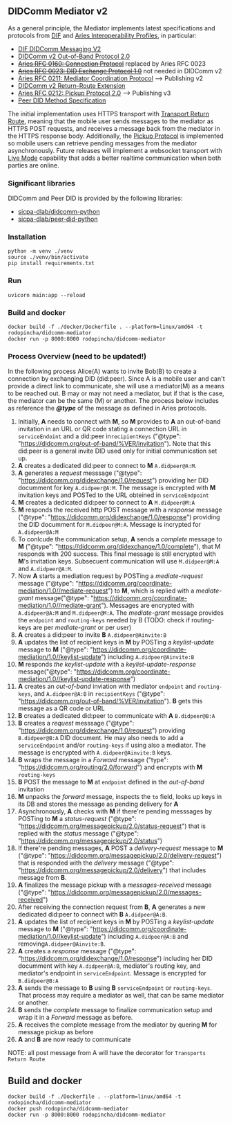 ## DIDComm Mediator v2

As a general principle, the Mediator implements latest specifications and protocols from [DIF](https://identity.foundation) and [Aries Interoperability Profiles](https://github.com/hyperledger/aries-rfcs/blob/main/concepts/0302-aries-interop-profile/README.md), in particular:
* [DIF DIDComm Messaging V2](https://identity.foundation/didcomm-messaging/spec/)
* [DIDComm v2 Out-of-Band Protocol 2.0](https://identity.foundation/didcomm-messaging/spec/#out-of-band-messages)
* ~~[Aries RFC 0160: Connection Protocol](https://github.com/hyperledger/aries-rfcs/blob/main/features/0160-connection-protocol/README.md)~~  replaced by Aries RFC 0023
* ~~[Aries RFC 0023: DID Exchange Protocol 1.0](https://github.com/hyperledger/aries-rfcs/tree/b3a3942ef052039e73cd23d847f42947f8287da2/features/0023-did-exchange)~~ not needed in DIDComm v2
* [Aries RFC 0211: Mediator Coordination Protocol](https://github.com/hyperledger/aries-rfcs/tree/b3a3942ef052039e73cd23d847f42947f8287da2/features/0211-route-coordination) --> Publishing v2
* [DIDComm v2 Return-Route Extension](https://github.com/decentralized-identity/didcomm-messaging/blob/main/extensions/return_route/main.md)
* [Aries RFC 0212: Pickup Protocol 2.0](https://github.com/hyperledger/aries-rfcs/blob/cab12f80217ab3aab6243e69051c3442a62a0b45/features/0685-pickup-v2/README.md) --> Publishing v3
* [Peer DID Method Specification](https://identity.foundation/peer-did-method-spec/)

The initial implementation uses HTTPS transport with [Transport Return Route](https://github.com/hyperledger/aries-rfcs/blob/main/features/0092-transport-return-route/README.md), meaning that the mobile user sends messages to the mediator as HTTPS POST requests, and receives a message back from the mediator in the HTTPS response body.
Additionally, the [Pickup Protocol](https://github.com/hyperledger/aries-rfcs/blob/cab12f80217ab3aab6243e69051c3442a62a0b45/features/0685-pickup-v2/README.md) is implemented so mobile users can retrieve pending messages from the mediator asynchronously.
Future releases will implement a websocket transport with [Live Mode](https://github.com/hyperledger/aries-rfcs/blob/cab12f80217ab3aab6243e69051c3442a62a0b45/features/0685-pickup-v2/README.md#live-mode) capability that adds a better realtime communication when both parties are online.

### Significant libraries
DIDComm and Peer DID is provided by the following libraries:
* [sicpa-dlab/didcomm-python](https://github.com/sicpa-dlab/didcomm-python)
* [sicpa-dlab/peer-did-python](https://github.com/sicpa-dlab/peer-did-python)


### Installation
```
python -m venv ./venv 
source ./venv/bin/activate
pip install requirements.txt
```

### Run
`uvicorn main:app --reload`

### Build and docker
```
docker build -f ./docker/Dockerfile . --platform=linux/amd64 -t rodopincha/didcomm-mediator
docker run -p 8000:8000 rodopincha/didcomm-mediator
```

### Process Overview (need to be updated!)
In the following process Alice(A) wants to invite Bob(B) to create a connection by exchanging DID (did:peer). Since A is a mobile user and can't provide a direct link to communicate, she will use a mediator(M) as a means to be reached out. B may or may not  need a mediator, but if that is the case, the mediator can be the same (M) or another.
The process below includes as reference the **_@type_** of the message as defined in Aries protocols.
1. Initially, **A** needs to connect with **M**, so **M** provides to **A** an out-of-band invitation in an URL or QR code stating a connection URL in `serviceEndoint` and a did:peer in`recipientKeys` ("@type": "https://didcomm.org/out-of-band/%VER/invitation"). Note that this did:peer is a general invite DID used only for initial communication set up.
2. **A** creates a dedicated did:peer to connect to **M** `A.didpeer@A:M`.
3. **A** generates a _request_ messsage ("@type": "https://didcomm.org/didexchange/1.0/request") providing her DID documment for key `A.didpeer@A:M`. The message is encrypted with **M** invitation keys and POSTed to the URL obteined in `serviceEndpoint`
4. **M** creates a dedicated did:peer to connect to **A** `M.didpeer@M:A`
5. **M** responds the received http POST message with a _response_ message ("@type": "https://didcomm.org/didexchange/1.0/response") providing the DID documment  for `M.didpeer@M:A`. Message is incrypted for `A.didpeer@A:M`
6. To conlcude the communication setup, **A** sends a _complete_ message to **M**  ("@type": "https://didcomm.org/didexchange/1.0/complete"), that M responds with 200 success. This final message is still encrypted with **M**'s invitation keys. Subsecuent communication will use `M.didpeer@M:A` and `A.didpeer@A:M`.
7. Now **A** starts a mediation request  by POSTing a _mediate-request_ message ("@type": "https://didcomm.org/coordinate-mediation/1.0//mediate-request")  to **M**, which is replied with a _mediate-grant_ message("@type": "https://didcomm.org/coordinate-mediation/1.0//mediate-grant"). Messages are encrypted with `A.didpeer@A:M` and `M.didpeer@M:A`. The _mediate-grant_ message provides the `endpoint` and `routing-keys` needed by B (TODO: check if routing-keys are per _mediate-grant_ or per user)
8. **A** creates a did:peer to invite **B** `A.didpeer@Ainvite:B`
9. **A** updates the list of recipient keys in **M** by POSTing  a _keylist-update_ message to **M** ("@type": "https://didcomm.org/coordinate-mediation/1.0//keylist-update") including `A.didpeer@Ainvite:B`
10. **M** responds _the keylist-update_ with a _keylist-update-response_ message("@type": "https://didcomm.org/coordinate-mediation/1.0//keylist-update-response") 
11. **A** creates an _out-of-band_ inviation with mediator `endpoint` and `routing-keys`, and `A.didpeer@A:B` in `recipientKeys` ("@type": "https://didcomm.org/out-of-band/%VER/invitation"). **B** gets this message as a QR code or URL 
12. **B** creates a dedicated did:peer to communicate with **A** `B.didpeer@B:A`
13. **B** creates a _request_ messsage ("@type": "https://didcomm.org/didexchange/1.0/request") providing `B.didpeer@B:A` DID document. He may also needs to add a `serviceEndpoint` and/or `routing-keys` if using also a mediator. The message is encrypted with `A.didpeer@Ainvite:B` keys.
14. **B** wraps the message in a _Forward_ message ("type": "https://didcomm.org/routing/2.0/forward") and encrypts with **M** `routing-keys`
15. **B** POST the message to **M** at `endpoint` defined in the _out-of-band_ invitation
16. **M** unpacks the _forward_ message, inspects the `to` field, looks up keys in its DB and stores the message as pending delivery for **A**
17. Asynchronously, **A** checks with **M** if there're pending messsages by POSTing to **M** a _status-request_ ("@type": "https://didcomm.org/messagepickup/2.0/status-request") that is replied with the _status_ message ("@type": "https://didcomm.org/messagepickup/2.0/status")
18. If there're pending messages, **A** POST a _delivery-request_ message to **M** ("@type": "https://didcomm.org/messagepickup/2.0/delivery-request") that is responded with the _delivery_ message ("@type": "https://didcomm.org/messagepickup/2.0/delivery") that includes message from **B**.
19. **A** finalizes the message pickup with a _messages-received_ message ("@type": "https://didcomm.org/messagepickup/2.0/messages-received")
20. After receiving the connection request from **B**, **A** generates a new dedicated did:peer to connect with **B** `A.didpeer@A:B`.
21. **A** updates the list of recipient keys in **M** by POSTing  a _keylist-update_ message to **M** ("@type": "https://didcomm.org/coordinate-mediation/1.0//keylist-update") including `A.didpeer@A:B` and removing`A.didpeer@Ainvite:B`.
22. **A** creates a _response_ message ("@type": "https://didcomm.org/didexchange/1.0/response") including her DID documment with  key `A.didpeer@A:B`, mediator's routing key, and mediator's endpoint in `serviceEndpoint`. Message is encrypted for `B.didpeer@B:A`
23. **A** sends the message to **B** using **B** `serviceEndpoint` or `routing-keys`. That process may require a mediator as well, that can be same mediator or another.
24. **B** sends the _complete_ message to finalize communication setup and wrap it in a _Forward_ message as before.
25. **A** receives the complete message from the mediator by quering **M** for message pickup as before
26. **A** and **B** are now ready to communicate

NOTE: all post message from A will have the decorator for `Transports Return Route`

## Build and docker
```
docker build -f ./Dockerfile . --platform=linux/amd64 -t rodopincha/didcomm-mediator
docker push rodopincha/didcomm-mediator 
docker run -p 8000:8000 rodopincha/didcomm-mediator
```


